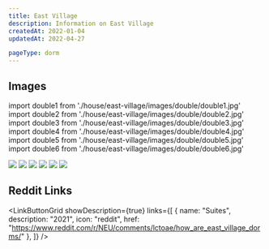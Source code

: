 ```yaml
---
title: East Village
description: Information on East Village
createdAt: 2022-01-04
updatedAt: 2022-04-27

pageType: dorm
---
```


## Images

import double1 from './house/east-village/images/double/double1.jpg'
import double2 from './house/east-village/images/double/double2.jpg'
import double3 from './house/east-village/images/double/double3.jpg'
import double4 from './house/east-village/images/double/double4.jpg'
import double5 from './house/east-village/images/double/double5.jpg'
import double6 from './house/east-village/images/double/double6.jpg'


<Expandable title="Honors double" icon="image">
  <div className="grid grid-cols-1 md:grid-cols-3 lg:grid-cols-2 gap-base">
    <Image src={double1} height={2992} width={2992} quality={50} /> 
    <Image src={double2} height={2992} width={2992} quality={50} /> 
    <Image src={double3} height={2992} width={2992} quality={50} /> 
    <Image src={double4} height={2992} width={2992} quality={50} /> 
    <Image src={double5} height={2992} width={2992} quality={50} /> 
    <Image src={double6} height={2992} width={2992} quality={50} /> 
  </div>
</Expandable>

## Reddit Links

<LinkButtonGrid showDescription={true} links={[
{
name: "Suites",
description: "2021",
icon: "reddit",
href: "https://www.reddit.com/r/NEU/comments/lctoae/how_are_east_village_dorms/"
},
]} />
